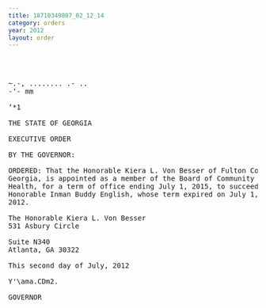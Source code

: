 ```yaml
---
title: 18710349807_02_12_14
category: orders
year: 2012
layout: order
---
```


<pre>  
  

~.-, ........ .- ..
-‘- mm

‘*1

THE STATE OF GEORGIA

EXECUTIVE ORDER

BY THE GOVERNOR:

ORDERED: That the Honorable Kiera L. Von Besser of Fulton County,
Georgia, is appointed as a member of the Board of Community
Health, for a term of office ending July 1, 2015, to succeed the
Honorable Inman Buddy English, whose term expired on July 1,
2012.

The Honorable Kiera L. Von Besser
531 Asbury Circle

Suite N340
Atlanta, GA 30322

This second day of July, 2012

Y'\ama.CDm2.

GOVERNOR

</pre>
